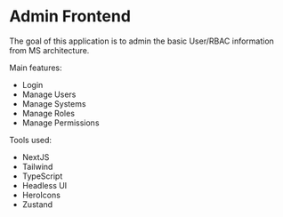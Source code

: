 # Admin Frontend

The goal of this application is to admin the basic User/RBAC information from MS
architecture.

Main features:

* Login 
* Manage Users
* Manage Systems
* Manage Roles
* Manage Permissions

Tools used:

* NextJS
* Tailwind
* TypeScript
* Headless UI
* HeroIcons
* Zustand